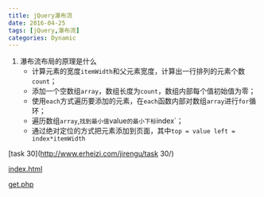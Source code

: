 ```yaml
---
title: jQuery瀑布流
date: 2016-04-25
tags: [jQuery,瀑布流]
categories: Dynamic
---
```


1. 瀑布流布局的原理是什么
   - 计算元素的宽度`itemWidth`和父元素宽度，计算出一行排列的元素个数`count`；
   - 添加一个空数组`array`，数组长度为`count`，数组内部每个值初始值为零；
   - 使用`each`方式遍历要添加的元素，在`each`函数内部对数组`array`进行`for`循环；
   - 遍历数组`array`,`找到最小值`value`的最小下标`index`；
   - 通过绝对定位的方式把元素添加到页面，其中`top = value left = index*itemWidth`

[task 30](http://www.erheizi.com/jirengu/task 30/) 

[index.html](https://github.com/wmsj100/GrowUp/blob/gh-pages/html/jirengu/task30/index.html) 

[get.php](https://github.com/wmsj100/GrowUp/blob/gh-pages/html/jirengu/task30/get.php)